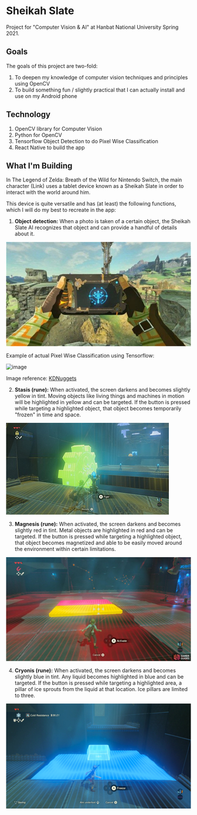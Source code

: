 # Sheikah Slate

Project for "Computer Vision & AI" at Hanbat National University Spring 2021.

## Goals

The goals of this project are two-fold:

1. To deepen my knowledge of computer vision techniques and principles using OpenCV
2. To build something fun / slightly practical that I can actually install and use on my Android phone

## Technology

1. OpenCV library for Computer Vision
2. Python for OpenCV
3. Tensorflow Object Detection to do Pixel Wise Classification
4. React Native to build the app

## What I'm Building

In The Legend of Zelda: Breath of the Wild for Nintendo Switch, the main character (Link) uses a tablet device known as a Sheikah Slate in order to interact with the world around him. 

This device is quite versatile and has (at least) the following functions, which I will do my best to recreate in the app:

1. **Object detection:** When a photo is taken of a certain object, the Sheikah Slate AI recognizes that object and can provide a handful of details about it.

![image](https://github.com/jekkilekki/sheikah-slate/raw/master/assets/img/image.png)

Example of actual Pixel Wise Classification using Tensorflow:

![image](https://github.com/jekkilekki/sheikah-slate/raw/master/assets/img/image-detection.gif)

Image reference: [KDNuggets](https://www.kdnuggets.com/2018/03/tensorflow-object-detection-pixel-wise-classification.html)

2. **Stasis (rune):** When activated, the screen darkens and becomes slightly yellow in tint. Moving objects like living things and machines in motion will be highlighted in yellow and can be targeted. If the button is pressed while targeting a highlighted object, that object becomes temporarily "frozen" in time and space.

![image](https://github.com/jekkilekki/sheikah-slate/raw/master/assets/img/image%20(2).png)

3. **Magnesis (rune):** When activated, the screen darkens and becomes slightly red in tint. Metal objects are highlighted in red and can be targeted. If the button is pressed while targeting a highlighted object, that object becomes magnetized and able to be easily moved around the environment within certain limitations.

![image](https://github.com/jekkilekki/sheikah-slate/raw/master/assets/img/image%20(1).png)

4. **Cryonis (rune):** When activated, the screen darkens and becomes slightly blue in tint. Any liquid becomes highlighted in blue and can be targeted. If the button is pressed while targeting a highlighted area, a pillar of ice sprouts from the liquid at that location. Ice pillars are limited to three.

![image](https://github.com/jekkilekki/sheikah-slate/raw/master/assets/img/image%20(3).png)
